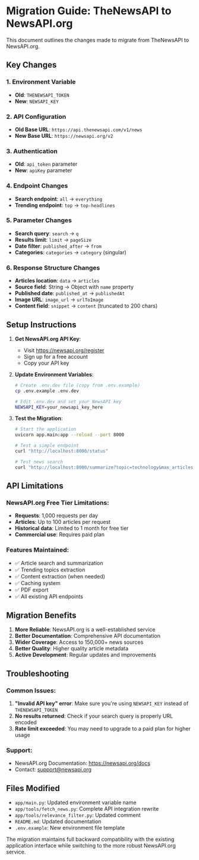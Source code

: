 # Migration Guide: TheNewsAPI to NewsAPI.org

This document outlines the changes made to migrate from TheNewsAPI to NewsAPI.org.

## Key Changes

### 1. Environment Variable
- **Old**: `THENEWSAPI_TOKEN`
- **New**: `NEWSAPI_KEY`

### 2. API Configuration
- **Old Base URL**: `https://api.thenewsapi.com/v1/news`
- **New Base URL**: `https://newsapi.org/v2`

### 3. Authentication
- **Old**: `api_token` parameter
- **New**: `apiKey` parameter

### 4. Endpoint Changes
- **Search endpoint**: `all` → `everything`
- **Trending endpoint**: `top` → `top-headlines`

### 5. Parameter Changes
- **Search query**: `search` → `q`
- **Results limit**: `limit` → `pageSize`
- **Date filter**: `published_after` → `from`
- **Categories**: `categories` → `category` (singular)

### 6. Response Structure Changes
- **Articles location**: `data` → `articles`
- **Source field**: String → Object with `name` property
- **Published date**: `published_at` → `publishedAt`
- **Image URL**: `image_url` → `urlToImage`
- **Content field**: `snippet` → `content` (truncated to 200 chars)

## Setup Instructions

1. **Get NewsAPI.org API Key**:
   - Visit https://newsapi.org/register
   - Sign up for a free account
   - Copy your API key

2. **Update Environment Variables**:
   ```bash
   # Create .env.dev file (copy from .env.example)
   cp .env.example .env.dev
   
   # Edit .env.dev and set your NewsAPI key
   NEWSAPI_KEY=your_newsapi_key_here
   ```

3. **Test the Migration**:
   ```bash
   # Start the application
   uvicorn app.main:app --reload --port 8000
   
   # Test a simple endpoint
   curl "http://localhost:8000/status"
   
   # Test news search
   curl "http://localhost:8000/summarize?topic=technology&max_articles=5"
   ```

## API Limitations

### NewsAPI.org Free Tier Limitations:
- **Requests**: 1,000 requests per day
- **Articles**: Up to 100 articles per request
- **Historical data**: Limited to 1 month for free tier
- **Commercial use**: Requires paid plan

### Features Maintained:
- ✅ Article search and summarization
- ✅ Trending topics extraction
- ✅ Content extraction (when needed)
- ✅ Caching system
- ✅ PDF export
- ✅ All existing API endpoints

## Migration Benefits

1. **More Reliable**: NewsAPI.org is a well-established service
2. **Better Documentation**: Comprehensive API documentation
3. **Wider Coverage**: Access to 150,000+ news sources
4. **Better Quality**: Higher quality article metadata
5. **Active Development**: Regular updates and improvements

## Troubleshooting

### Common Issues:
1. **"Invalid API key" error**: Make sure you're using `NEWSAPI_KEY` instead of `THENEWSAPI_TOKEN`
2. **No results returned**: Check if your search query is properly URL encoded
3. **Rate limit exceeded**: You may need to upgrade to a paid plan for higher usage

### Support:
- NewsAPI.org Documentation: https://newsapi.org/docs
- Contact: support@newsapi.org

## Files Modified

- `app/main.py`: Updated environment variable name
- `app/tools/fetch_news.py`: Complete API integration rewrite
- `app/tools/relevance_filter.py`: Updated comment
- `README.md`: Updated documentation
- `.env.example`: New environment file template

The migration maintains full backward compatibility with the existing application interface while switching to the more robust NewsAPI.org service.
